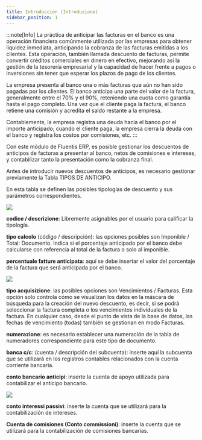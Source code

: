 ```yaml
---
title: Introducción (Introduzione)
sidebar_position: 1
---
```


:::note[Info]
La práctica de anticipar las facturas en el banco es una operación financiera comúnmente utilizada por las empresas para obtener liquidez inmediata, anticipando la cobranza de las facturas emitidas a los clientes. Esta operación, también llamada descuento de facturas, permite convertir créditos comerciales en dinero en efectivo, mejorando así la gestión de la tesorería empresarial y la capacidad de hacer frente a pagos o inversiones sin tener que esperar los plazos de pago de los clientes.

La empresa presenta al banco una o más facturas que aún no han sido pagadas por los clientes. El banco anticipa una parte del valor de la factura, generalmente entre el 70% y el 90%, reteniendo una cuota como garantía hasta el pago completo. Una vez que el cliente paga la factura, el banco retiene una comisión y acredita el saldo restante a la empresa.

Contablemente, la empresa registra una deuda hacia el banco por el importe anticipado; cuando el cliente paga, la empresa cierra la deuda con el banco y registra los costos por comisiones, etc.
:::

Con este módulo de Fluentis ERP, es posible gestionar los descuentos de anticipos de facturas a presentar al banco, netos de comisiones e intereses, y contabilizar tanto la presentación como la cobranza final.

Antes de introducir nuevos descuentos de anticipos, es necesario gestionar previamente la Tabla TIPOS DE ANTICIPO.

En esta tabla se definen las posibles tipologías de descuento y sus parámetros correspondientes.

![](/img/it-it/treasury/advance/advances-collections/image01.png)

**codice / descrizione**: Libremente asignables por el usuario para calificar la tipología.

**tipo calcolo** (código / descripción): las opciones posibles son Imponible / Total: Documento. Indica si el porcentaje anticipado por el banco debe calcularse con referencia al total de la factura o solo al imponible.

**percentuale fatture anticipata**: aquí se debe insertar el valor del porcentaje de la factura que será anticipada por el banco.

![](/img/it-it/treasury/advance/advances-collections/image02.png)

**tipo acquisizione**: las posibles opciones son Vencimientos / Facturas. Esta opción solo controla cómo se visualizan los datos en la máscara de búsqueda para la creación del nuevo descuento, es decir, si se podrá seleccionar la factura completa o los vencimientos individuales de la factura. En cualquier caso, desde el punto de vista de la base de datos, las fechas de vencimiento (todas) también se gestionan en modo Facturas.

**numerazione**: es necesario establecer una numeración de la tabla de numeradores correspondiente para este tipo de documento.

**banca c/c**: (cuenta / descripción del subcuenta): inserte aquí la subcuenta que se utilizará en los registros contables relacionados con la cuenta corriente bancaria.

**conto bancario anticipi**: inserte la cuenta de apoyo utilizada para contabilizar el anticipo bancario.

![](/img/it-it/treasury/advance/advances-collections/image03.png)

**conto interessi passivi**: inserte la cuenta que se utilizará para la contabilización de intereses.

**Cuenta de comisiones (Conto commissioni)**: inserte la cuenta que se utilizará para la contabilización de comisiones bancarias.